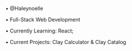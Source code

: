 <p>• @Haleynoelle</p>
<p>• Full-Stack Web Development</p>
<p>• Currently Learning: React;</p>
<p>• Current Projects: Clay Calculator & Clay Catalog</p>
  

<!---
Haleynoelle/Haleynoelle is a ✨ special ✨ repository because its `README.md` (this file) appears on your GitHub profile.
You can click the Preview link to take a look at your changes.
--->
